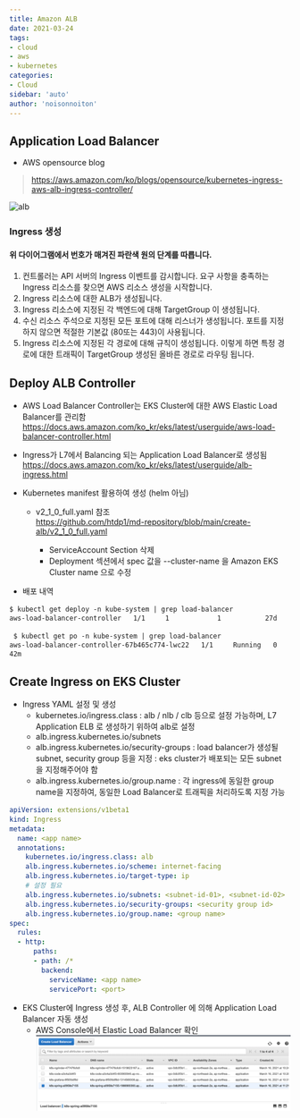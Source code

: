 ```yaml
---
title: Amazon ALB
date: 2021-03-24
tags:
- cloud
- aws
- kubernetes
categories: 
- Cloud
sidebar: 'auto'
author: 'noisonnoiton'
---
```


## Application Load Balancer 

- AWS opensource blog
> <https://aws.amazon.com/ko/blogs/opensource/kubernetes-ingress-aws-alb-ingress-controller/>

<img src="https://d2908q01vomqb2.cloudfront.net/ca3512f4dfa95a03169c5a670a4c91a19b3077b4/2018/11/20/image1-1.png" width="800px" height="550px" title="alb" alt="alb"></img><br/>

### Ingress 생성
#### 위 다이어그램에서 번호가 매겨진 파란색 원의 단계를 따릅니다.

1. 컨트롤러는 API 서버의 Ingress 이벤트를 감시합니다. 요구 사항을 충족하는 Ingress 리소스를 찾으면 AWS 리소스 생성을 시작합니다.
2. Ingress 리소스에 대한 ALB가 생성됩니다.
3. Ingress 리소스에 지정된 각 백엔드에 대해 TargetGroup 이 생성됩니다.
4. 수신 리소스 주석으로 지정된 모든 포트에 대해 리스너가 생성됩니다. 포트를 지정하지 않으면 적절한 기본값 (80또는 443)이 사용됩니다.
5. Ingress 리소스에 지정된 각 경로에 대해 규칙이 생성됩니다. 이렇게 하면 특정 경로에 대한 트래픽이 TargetGroup 생성된 올바른 경로로 라우팅 됩니다.


## Deploy ALB Controller
- AWS Load Balancer Controller는 EKS Cluster에 대한 AWS Elastic Load Balancer를 관리함
<https://docs.aws.amazon.com/ko_kr/eks/latest/userguide/aws-load-balancer-controller.html>
- Ingress가 L7에서 Balancing 되는 Application Load Balancer로 생성됨
<https://docs.aws.amazon.com/ko_kr/eks/latest/userguide/alb-ingress.html>

- Kubernetes manifest 활용하여 생성 (helm 아님)
  - v2_1_0_full.yaml 참조  
  <https://github.com/htdp1/md-repository/blob/main/create-alb/v2_1_0_full.yaml>

    - ServiceAccount Section 삭제
    - Deployment 섹션에서 spec 값을 --cluster-name 을 Amazon EKS Cluster name 으로 수정

- 배포 내역
```
$ kubectl get deploy -n kube-system | grep load-balancer
aws-load-balancer-controller   1/1     1            1           27d

 $ kubectl get po -n kube-system | grep load-balancer
aws-load-balancer-controller-67b465c774-lwc22   1/1     Running   0          42m
```

## Create Ingress on EKS Cluster
- Ingress YAML 설정 및 생성
  - kubernetes.io/ingress.class
  : alb / nlb / clb 등으로 설정 가능하며, L7 Application ELB 로 생성하기 위하여 alb로 설정
  - alb.ingress.kubernetes.io/subnets
  - alb.ingress.kubernetes.io/security-groups
  : load balancer가 생성될 subnet, security group 등을 지정
  : eks cluster가 배포되는 모든 subnet 을 지정해주어야 함
  - alb.ingress.kubernetes.io/group.name
  : 각 ingress에 동일한 group name을 지정하여, 동일한 Load Balancer로 트래픽을 처리하도록 지정 가능

```yml
apiVersion: extensions/v1beta1
kind: Ingress
metadata:
  name: <app name>
  annotations:
    kubernetes.io/ingress.class: alb
    alb.ingress.kubernetes.io/scheme: internet-facing
    alb.ingress.kubernetes.io/target-type: ip
    # 설정 필요
    alb.ingress.kubernetes.io/subnets: <subnet-id-01>, <subnet-id-02>
    alb.ingress.kubernetes.io/security-groups: <security group id>
    alb.ingress.kubernetes.io/group.name: <group name>
spec:
  rules:
  - http:
      paths:
      - path: /*
        backend:
          serviceName: <app name>
          servicePort: <port>
```

- EKS Cluster에 Ingress 생성 후, ALB Controller 에 의해 Application Load Balancer 자동 생성
  - AWS Console에서 Elastic Load Balancer 확인
![](./images/alb-console-view.png)
